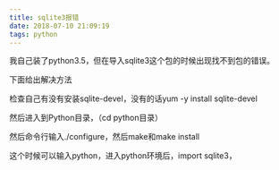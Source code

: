 ```yaml
---
title: sqlite3报错
date: 2018-07-10 21:09:19
tags: python
---
```


我自己装了python3.5，但在导入sqlite3这个包的时候出现找不到包的错误。

下面给出解决方法

检查自己有没有安装sqlite-devel，没有的话yum -y install sqlite-devel

然后进入到Python目录，（cd python目录）

然后命令行输入./configure，然后make和make  install

这个时候可以输入python，进入python环境后，import sqlite3，

